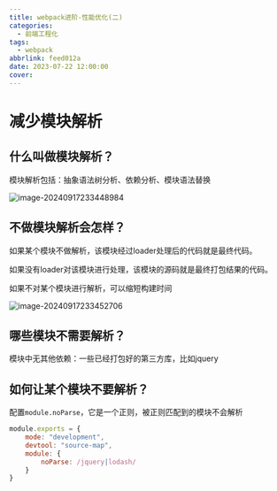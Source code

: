 ```yaml
---
title: webpack进阶-性能优化(二)
categories:
  - 前端工程化
tags:
  - webpack
abbrlink: feed012a
date: 2023-07-22 12:00:00
cover:
---
```


# 减少模块解析

## 什么叫做模块解析？

模块解析包括：抽象语法树分析、依赖分析、模块语法替换

![image-20240917233448984](./assets/webpack进阶-性能优化(二)/image-20240917233448984.png)

## 不做模块解析会怎样？

如果某个模块不做解析，该模块经过loader处理后的代码就是最终代码。

如果没有loader对该模块进行处理，该模块的源码就是最终打包结果的代码。

如果不对某个模块进行解析，可以缩短构建时间

![image-20240917233452706](./assets/webpack进阶-性能优化(二)/image-20240917233452706.png)

## 哪些模块不需要解析？

模块中无其他依赖：一些已经打包好的第三方库，比如jquery

## 如何让某个模块不要解析？

配置`module.noParse`，它是一个正则，被正则匹配到的模块不会解析

```javascript
module.exports = {
    mode: "development",
    devtool: "source-map",
    module: {
        noParse: /jquery|lodash/
    }
}

```

